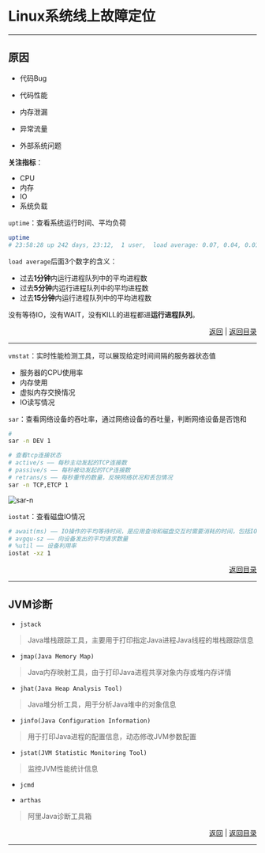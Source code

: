 # <a name="top">Linux系统线上故障定位</a>









-----

## <a name="reason">原因</a>

+ 代码Bug


+ 代码性能


+ 内存泄漏


+ 异常流量


+ 外部系统问题




**关注指标**：

+ CPU
+ 内存
+ IO
+ 系统负载






`uptime`：查看系统运行时间、平均负荷

```sh
uptime
# 23:58:28 up 242 days, 23:12,  1 user,  load average: 0.07, 0.04, 0.01
```

`load average`后面3个数字的含义：

+ 过去**1分钟**内运行进程队列中的平均进程数
+ 过去**5分钟**内运行进程队列中的平均进程数
+ 过去**15分钟**内运行进程队列中的平均进程数

没有等待IO，没有WAIT，没有KILL的进程都进**运行进程队列**。



<p align="right"><a href="#reason">返回</a>&nbsp|&nbsp<a href="#top">返回目录</a></p>

----

`vmstat`：实时性能检测工具，可以展现给定时间间隔的服务器状态值

+ 服务器的CPU使用率
+ 内存使用
+ 虚拟内存交换情况
+ IO读写情况




`sar`：查看网络设备的吞吐率，通过网络设备的吞吐量，判断网络设备是否饱和

```sh
# 
sar -n DEV 1

# 查看tcp连接状态
# active/s —— 每秒主动发起的TCP连接数
# passive/s —— 每秒被动发起的TCP连接数
# retrans/s —— 每秒重传的数量，反映网络状况和丢包情况
sar -n TCP,ETCP 1

```

![sar-n]()



`iostat`：查看磁盘IO情况

```sh
# await(ms) —— IO操作的平均等待时间，是应用查询和磁盘交互时需要消耗的时间，包括IO等待时间和实际操作的耗时
# avgqu-sz —— 向设备发出的平均请求数量
# %util —— 设备利用率
iostat -xz 1
```



<p align="right"><a href="#top">返回目录</a></p>

----

## <a name="jvm">JVM诊断</a>



+ `jstack`

> Java堆栈跟踪工具，主要用于打印指定Java进程Java线程的堆栈跟踪信息





+ `jmap(Java Memory Map)`

> Java内存映射工具，由于打印Java进程共享对象内存或堆内存详情





+ `jhat(Java Heap Analysis Tool)`

> Java堆分析工具，用于分析Java堆中的对象信息





+ `jinfo(Java Configuration Information)`

> 用于打印Java进程的配置信息，动态修改JVM参数配置





+ `jstat(JVM Statistic Monitoring Tool)`

> 监控JVM性能统计信息



+ `jcmd`





+ `arthas`

> 阿里Java诊断工具箱



<p align="right"><a href="#jvm">返回</a>&nbsp|&nbsp<a href="#top">返回目录</a></p>

-----

